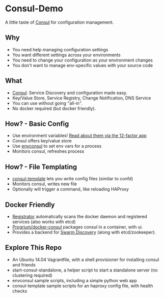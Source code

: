 # Consul-Demo

A little taste of [Consul](consul.io) for configuration management.

## Why

* You need help managing configuration settings
* You want different settings across your environments
* You need to change your configuration as your environment changes
* You don't want to manage env-specific values with your source code

## What

* [Consul](consul.io): Service Discovery and configuration made easy.
* Key/Value Store, Service Registry, Change Notification, DNS Service
* You can use without going "all-in".
* No docker required (but docker friendly).

## How? - Basic Config

* Use environment variables! [Read about them via the 12-factor app](http://12factor.net/config)
* Consul offers key/value store
* Use [envconsul](https://github.com/hashicorp/envconsul) to set env vars for a process 
* Monitors consul, refreshes process

## How? - File Templating

* [consul-template](https://github.com/hashicorp/consul-template) lets you write config files (similar to confd)
* Monitors consul, writes new file
* Optionally will trigger a command, like reloading HAProxy

## Docker Friendly

* [Registrator](https://github.com/gliderlabs/registrator) automatically scans the docker 
  daemon and registered services (also works with etcd)
* [Progrium/docker-consul](https://github.com/progrium/docker-consul) packages consul in a container, with ui.
* Provides a backend for [Swarm Discovery](https://docs.docker.com/swarm/discovery/) (along with etcd/zookeeper).

## Explore This Repo

* An Ubuntu 14.04 Vagrantfile, with a shell provisioner for installing consul and friends
* start-consul-standalone, a helper script to start a standalone server (no clustering required)
* envconsul sample scripts, including a simple python web app
* consul-template sample scripts for an haproxy config file, with health checks

